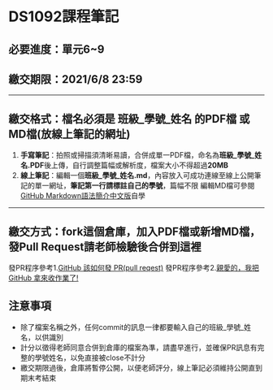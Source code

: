 # DS1092課程筆記
## 必要進度：單元6~9
## 繳交期限：2021/6/8 23:59
---
## 繳交格式：檔名必須是 班級_學號_姓名 的PDF檔 或 MD檔(放線上筆記的網址)
1. **手寫筆記**：拍照或掃描須清晰易讀，合併成單一PDF檔，命名為**班級_學號_姓名.PDF**後上傳，自行調整篇幅或解析度，檔案大小不得超過**20MB**
2. **線上筆記**：編輯一個**班級_學號_姓名.md**，內容放入可成功連線至線上公開筆記的單一網址，**筆記第一行請標註自己的學號**，篇幅不限
編輯MD檔可參閱[GitHub Markdown語法簡介中文版](https://gist.github.com/billy3321/1001749662c370887c63bb30f26c9e6e)自學
---
## 繳交方式：fork這個倉庫，加入PDF檔或新增MD檔，發Pull Request請老師檢驗後合併到這裡
發PR程序參考1.[GitHub 該如何發 PR(pull reqest)](https://hsiangfeng.github.io/git/20190615/4143994266/)
發PR程序參考2.[親愛的，我把 GitHub 拿來收作業了!](https://kaochenlong.com/2017/12/12/use-github-for-homework/)
## 注意事項
- 除了檔案名稱之外，任何commit的訊息一律都要輸入自己的班級_學號_姓名，以供識別
- 計分以徵得老師同意合併到倉庫的檔案為準，請盡早進行，並確保PR訊息有完整的學號姓名，以免直接被close不計分
- 繳交期限過後，倉庫將暫停公開，以便老師評分，線上筆記必須維持公開直到期末考結束
